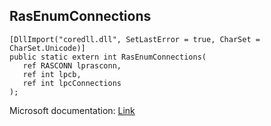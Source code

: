 ## RasEnumConnections

```
[DllImport("coredll.dll", SetLastError = true, CharSet = CharSet.Unicode)]
public static extern int RasEnumConnections(
   ref RASCONN lprasconn,
   ref int lpcb,
   ref int lpcConnections
);
```

Microsoft documentation: [Link](https://learn.microsoft.com/en-us/windows/win32/api/ras/nf-ras-rasenumconnectionsa)
